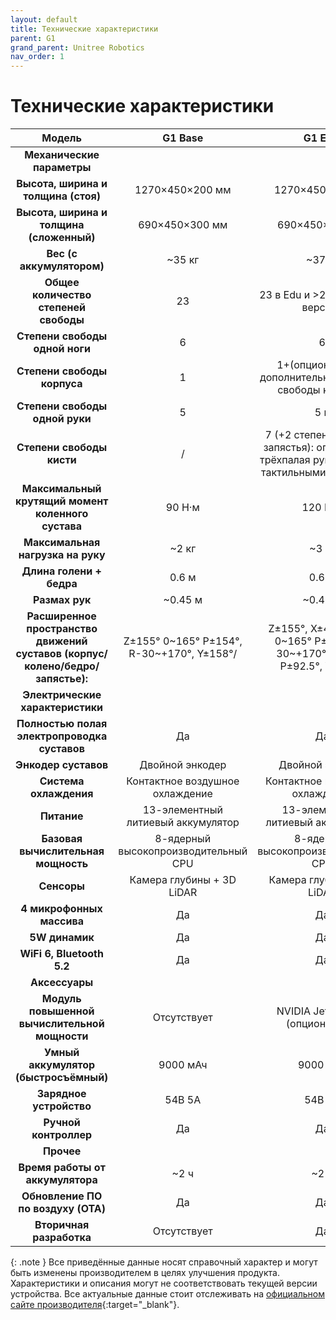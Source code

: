 ```yaml
---
layout: default
title: Технические характеристики
parent: G1
grand_parent: Unitree Robotics
nav_order: 1
---
```


# Технические характеристики

| **Модель**                                                                         | **G1 Base**                               | **G1 EDU**                                                                             |
|:----------------------------------------------------------------------------------:|:-----------------------------------------:|:--------------------------------------------------------------------------------------:|
| **Механические параметры**                                                         |                                           |                                                                                        |
| **Высота, ширина и толщина (стоя)**                                                | 1270×450×200 мм                           | 1270×450×200 мм                                                                        |
| **Высота, ширина и толщина (сложенный)**                                           | 690×450×300 мм                            | 690×450×300 мм                                                                         |
| **Вес (с аккумулятором)**                                                          | ~35 кг                                    | ~37 кг                                                                                 |
| **Общее количество степеней свободы**                                              | 23                                        | 23 в Edu и >29 в старших версиях                                                       |
| **Степени свободы одной ноги**                                                     | 6                                         | 6                                                                                      |
| **Степени свободы корпуса**                                                        | 1                                         | 1+(опционально 2 дополнительные степени свободы корпуса)                               |
| **Степени свободы одной руки**                                                     | 5                                         | 5 в                                                                                    |
| **Степени свободы кисти**                                                          | /                                         | 7 (+2 степени свободы запястья): опционально трёхпалая рука Dex3-1 с тактильными сенсорами |
| **Максимальный крутящий момент коленного сустава**                                 | 90 Н·м                                    | 120 Н·м                                                                                |
| **Максимальная нагрузка на руку**                                                  | ~2 кг                                     | ~3 кг                                                                                  |
| **Длина голени + бедра**                                                           | 0.6 м                                     | 0.6 м                                                                                  |
| **Размах рук**                                                                     | ~0.45 м                                   | ~0.45 м                                                                                |
| **Расширенное пространство движений суставов (корпус/колено/бедро/запястье):**     | Z±155° 0~165° P±154°, R-30~+170°, Y±158°/| Z±155°, X±45°, Y±30° 0~165° P±154°, R-30~+170°, Y±158° P±92.5°, Y±92.5°                 |
| **Электрические характеристики**                                                   |                                           |                                                                                        |
| **Полностью полая электропроводка суставов**                                       | Да                                        | Да                                                                                     |
| **Энкодер суставов**                                                               | Двойной энкодер                           | Двойной энкодер                                                                        |
| **Система охлаждения**                                                             | Контактное воздушное охлаждение           | Контактное воздушное охлаждение                                                        |
| **Питание**                                                                        | 13-элементный литиевый аккумулятор        | 13-элементный литиевый аккумулятор                                                     |
| **Базовая вычислительная мощность**                                                | 8-ядерный высокопроизводительный CPU      | 8-ядерный высокопроизводительный CPU                                                   |
| **Сенсоры**                                                                        | Камера глубины + 3D LiDAR                 | Камера глубины + 3D LiDAR                                                              |
| **4 микрофонных массива**                                                          | Да                                        | Да                                                                                     |
| **5W динамик**                                                                     | Да                                        | Да                                                                                     |
| **WiFi 6, Bluetooth 5.2**                                                          | Да                                        | Да                                                                                     |
| **Аксессуары**                                                                     |                                           |                                                                                        |
| **Модуль повышенной вычислительной мощности**                                      | Отсутствует                               | NVIDIA Jetson Orin (опционально)                                                       |
| **Умный аккумулятор (быстросъёмный)**                                              | 9000 мАч                                  | 9000 мАч                                                                               |
| **Зарядное устройство**                                                            | 54В 5А                                    | 54В 5А                                                                                 |
| **Ручной контроллер**                                                              | Да                                        | Да                                                                                     |
| **Прочее**                                                                         |                                           |                                                                                        |
| **Время работы от аккумулятора**                                                   | ~2 ч                                      | ~2 ч                                                                                   |
| **Обновление ПО по воздуху (OTA)**                                                 | Да                                        | Да                                                                                     |
| **Вторичная разработка**                                                           | Отсутствует                               | Да                                                                                     |

{: .note }
Все приведённые данные носят справочный характер и могут быть изменены производителем в целях улучшения продукта. Характеристики и описания могут не соответствовать текущей версии устройства. Все актуальные данные стоит отслеживать на [официальном сайте производителя](https://support.unitree.com/home/en/G1_developer/about_G1){:target="_blank"}.
